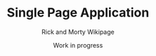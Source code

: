 <h1 align="center">Single Page Application</h1>

<p align="center"> Rick and Morty Wikipage </p>

<p align="center">Work in progress</p>


